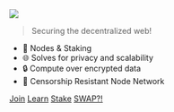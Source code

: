 <img src="_media/logo-blk.png" class="center">

> Securing the decentralized web!

- 🚀 Nodes & Staking
- 🌐 Solves for privacy and scalability
- 🔒 Compute over encrypted data
- 📶 Censorship Resistant Node Network

<div class="buttons">
  <a href="https://go.rocket.chat/invite?host=chat.secret.foundation&path=invite%2FHZajRb" target="_blank"><span>Join</span></a>
  <a href="#/readme"><span>Learn</span></a>
  <a href="#/stake"><span>Stake</span></a>
  <a href=""><span>SWAP?!</span></a>
</div>
